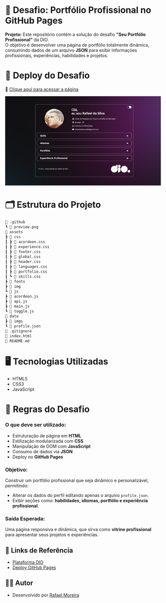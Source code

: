 # 💼 Desafio: Portfólio Profissional no GitHub Pages
**Projeto:** Este repositório contém a solução do desafio **"Seu Portfólio Profissional"** da DIO.  
O objetivo é desenvolver uma página de portfólio totalmente dinâmica, consumindo dados de um arquivo **JSON** para exibir informações profissionais, experiências, habilidades e projetos.  

# 🎯 Deploy do Desafio
🔗 [Clique aqui para acessar a página](https://rafaeltimoreira.github.io/js-developer-portfolio/)

![Preview da Página](.github/preview3.png)

# 🗂️ Estrutura do Projeto
```
📁 .github
┗ 📄 preview.png
📁 assets
┣ 📁 css
┃ ┣ 📄 acordeon.css
┃ ┣ 📄 experience.css
┃ ┣ 📄 footer.css
┃ ┣ 📄 global.css
┃ ┣ 📄 header.css
┃ ┣ 📄 languages.css
┃ ┣ 📄 portfolio.css
┃ ┗ 📄 skills.css
┣ 📁 fonts
┣ 📁 img
┗ 📁 js
┣ 📄 acordeon.js
┣ 📄 api.js
┣ 📄 main.js
┗ 📄 toggle.js
📁 data
┣ 📁 imgs
┗ 📄 profile.json
📄 .gitignore
📄 index.html
📄 README.md
```
# 🖥️ Tecnologias Utilizadas
- HTML5  
- CSS3  
- JavaScript  

# 📌 Regras do Desafio
### O que deve ser utilizado:
- Estruturação de página em **HTML**  
- Estilização modularizada com **CSS**  
- Manipulação de DOM com **JavaScript**  
- Consumo de dados via **JSON**  
- Deploy no **GitHub Pages**  

### Objetivo:
Construir um portfólio profissional que seja dinâmico e personalizável, permitindo:  
- Alterar os dados do perfil editando apenas o arquivo `profile.json`.  
- Exibir seções como: **habilidades, idiomas, portfólio e experiência profissional**.  

### Saída Esperada:
Uma página responsiva e dinâmica, que sirva como **vitrine profissional** para apresentar seus projetos e experiências.  

## 🔗 Links de Referência
- [Plataforma DIO](https://web.dio.me/)  
- [Deploy GitHub Pages](https://rafaeltimoreira.github.io/js-developer-portfolio/)  

## 👨‍💻 Autor
- Desenvolvido por [Rafael Moreira](https://github.com/RafaeltiMoreira)  